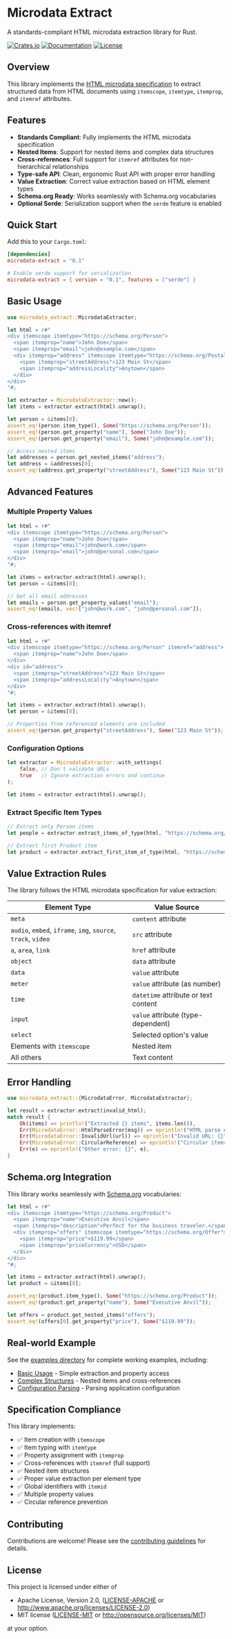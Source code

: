 # Microdata Extract

A standards-compliant HTML microdata extraction library for Rust.

[![Crates.io](https://img.shields.io/crates/v/microdata-extract.svg)](https://crates.io/crates/microdata-extract)
[![Documentation](https://docs.rs/microdata-extract/badge.svg)](https://docs.rs/microdata-extract)
[![License](https://img.shields.io/crates/l/microdata-extract.svg)](https://github.com/jamesaduncan/rusty-beam/tree/main/crates/microdata-extract)

## Overview

This library implements the [HTML microdata specification](https://html.spec.whatwg.org/multipage/microdata.html) to extract structured data from HTML documents using `itemscope`, `itemtype`, `itemprop`, and `itemref` attributes.

## Features

- **Standards Compliant**: Fully implements the HTML microdata specification
- **Nested Items**: Support for nested items and complex data structures  
- **Cross-references**: Full support for `itemref` attributes for non-hierarchical relationships
- **Type-safe API**: Clean, ergonomic Rust API with proper error handling
- **Value Extraction**: Correct value extraction based on HTML element types
- **Schema.org Ready**: Works seamlessly with Schema.org vocabularies
- **Optional Serde**: Serialization support when the `serde` feature is enabled

## Quick Start

Add this to your `Cargo.toml`:

```toml
[dependencies]
microdata-extract = "0.1"

# Enable serde support for serialization
microdata-extract = { version = "0.1", features = ["serde"] }
```

## Basic Usage

```rust
use microdata_extract::MicrodataExtractor;

let html = r#"
<div itemscope itemtype="https://schema.org/Person">
  <span itemprop="name">John Doe</span>
  <span itemprop="email">john@example.com</span>
  <div itemprop="address" itemscope itemtype="https://schema.org/PostalAddress">
    <span itemprop="streetAddress">123 Main St</span>
    <span itemprop="addressLocality">Anytown</span>
  </div>
</div>
"#;

let extractor = MicrodataExtractor::new();
let items = extractor.extract(html).unwrap();

let person = &items[0];
assert_eq!(person.item_type(), Some("https://schema.org/Person"));
assert_eq!(person.get_property("name"), Some("John Doe"));
assert_eq!(person.get_property("email"), Some("john@example.com"));

// Access nested items
let addresses = person.get_nested_items("address");
let address = &addresses[0];
assert_eq!(address.get_property("streetAddress"), Some("123 Main St"));
```

## Advanced Features

### Multiple Property Values

```rust
let html = r#"
<div itemscope itemtype="https://schema.org/Person">
  <span itemprop="name">John Doe</span>
  <span itemprop="email">john@work.com</span>
  <span itemprop="email">john@personal.com</span>
</div>
"#;

let items = extractor.extract(html).unwrap();
let person = &items[0];

// Get all email addresses
let emails = person.get_property_values("email");
assert_eq!(emails, vec!["john@work.com", "john@personal.com"]);
```

### Cross-references with itemref

```rust
let html = r#"
<div itemscope itemtype="https://schema.org/Person" itemref="address">
  <span itemprop="name">John Doe</span>
</div>
<div id="address">
  <span itemprop="streetAddress">123 Main St</span>
  <span itemprop="addressLocality">Anytown</span>
</div>
"#;

let items = extractor.extract(html).unwrap();
let person = &items[0];

// Properties from referenced elements are included
assert_eq!(person.get_property("streetAddress"), Some("123 Main St"));
```

### Configuration Options

```rust
let extractor = MicrodataExtractor::with_settings(
    false, // Don't validate URLs
    true   // Ignore extraction errors and continue
);

let items = extractor.extract(html).unwrap();
```

### Extract Specific Item Types

```rust
// Extract only Person items
let people = extractor.extract_items_of_type(html, "https://schema.org/Person").unwrap();

// Extract first Product item
let product = extractor.extract_first_item_of_type(html, "https://schema.org/Product").unwrap();
```

## Value Extraction Rules

The library follows the HTML microdata specification for value extraction:

| Element Type | Value Source |
|-------------|-------------|
| `meta` | `content` attribute |
| `audio`, `embed`, `iframe`, `img`, `source`, `track`, `video` | `src` attribute |
| `a`, `area`, `link` | `href` attribute |
| `object` | `data` attribute |
| `data` | `value` attribute |
| `meter` | `value` attribute (as number) |
| `time` | `datetime` attribute or text content |
| `input` | `value` attribute (type-dependent) |
| `select` | Selected option's value |
| Elements with `itemscope` | Nested item |
| All others | Text content |

## Error Handling

```rust
use microdata_extract::{MicrodataError, MicrodataExtractor};

let result = extractor.extract(invalid_html);
match result {
    Ok(items) => println!("Extracted {} items", items.len()),
    Err(MicrodataError::HtmlParseError(msg)) => eprintln!("HTML parse error: {}", msg),
    Err(MicrodataError::InvalidUrl(url)) => eprintln!("Invalid URL: {}", url),
    Err(MicrodataError::CircularReference) => eprintln!("Circular itemref detected"),
    Err(e) => eprintln!("Other error: {}", e),
}
```

## Schema.org Integration

This library works seamlessly with [Schema.org](https://schema.org/) vocabularies:

```rust
let html = r#"
<div itemscope itemtype="https://schema.org/Product">
  <span itemprop="name">Executive Anvil</span>
  <span itemprop="description">Perfect for the business traveler.</span>
  <div itemprop="offers" itemscope itemtype="https://schema.org/Offer">
    <span itemprop="price">$119.99</span>
    <span itemprop="priceCurrency">USD</span>
  </div>
</div>
"#;

let items = extractor.extract(html).unwrap();
let product = &items[0];

assert_eq!(product.item_type(), Some("https://schema.org/Product"));
assert_eq!(product.get_property("name"), Some("Executive Anvil"));

let offers = product.get_nested_items("offers");
assert_eq!(offers[0].get_property("price"), Some("$119.99"));
```

## Real-world Example

See the [examples directory](examples/) for complete working examples, including:

- [Basic Usage](examples/basic_usage.rs) - Simple extraction and property access
- [Complex Structures](examples/complex_structures.rs) - Nested items and cross-references
- [Configuration Parsing](examples/config_parsing.rs) - Parsing application configuration

## Specification Compliance

This library implements:

- ✅ Item creation with `itemscope`
- ✅ Item typing with `itemtype` 
- ✅ Property assignment with `itemprop`
- ✅ Cross-references with `itemref` (full support)
- ✅ Nested item structures
- ✅ Proper value extraction per element type
- ✅ Global identifiers with `itemid`
- ✅ Multiple property values
- ✅ Circular reference prevention

## Contributing

Contributions are welcome! Please see the [contributing guidelines](../../CONTRIBUTING.md) for details.

## License

This project is licensed under either of

 * Apache License, Version 2.0, ([LICENSE-APACHE](../../LICENSE-APACHE) or http://www.apache.org/licenses/LICENSE-2.0)
 * MIT license ([LICENSE-MIT](../../LICENSE-MIT) or http://opensource.org/licenses/MIT)

at your option.